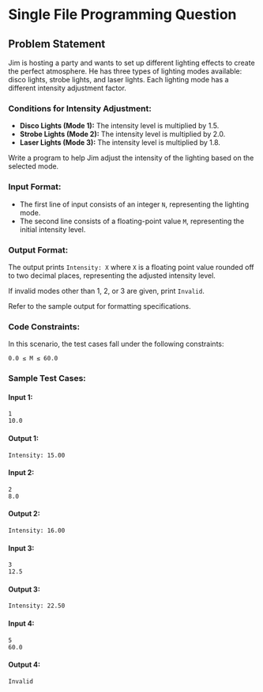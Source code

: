# Single File Programming Question

## Problem Statement

Jim is hosting a party and wants to set up different lighting effects to create the perfect atmosphere. He has three types of lighting modes available: disco lights, strobe lights, and laser lights. Each lighting mode has a different intensity adjustment factor.

### Conditions for Intensity Adjustment:

- **Disco Lights (Mode 1):** The intensity level is multiplied by 1.5.
- **Strobe Lights (Mode 2):** The intensity level is multiplied by 2.0.
- **Laser Lights (Mode 3):** The intensity level is multiplied by 1.8.

Write a program to help Jim adjust the intensity of the lighting based on the selected mode.

### Input Format:

- The first line of input consists of an integer `N`, representing the lighting mode.
- The second line consists of a floating-point value `M`, representing the initial intensity level.

### Output Format:

The output prints `Intensity: X` where `X` is a floating point value rounded off to two decimal places, representing the adjusted intensity level.

If invalid modes other than 1, 2, or 3 are given, print `Invalid`.

Refer to the sample output for formatting specifications.

### Code Constraints:

In this scenario, the test cases fall under the following constraints:

`0.0 ≤ M ≤ 60.0`

### Sample Test Cases:

#### Input 1:

```
1
10.0
```

#### Output 1:

```
Intensity: 15.00
```

#### Input 2:

```
2
8.0
```

#### Output 2:

```
Intensity: 16.00
```

#### Input 3:

```
3
12.5
```

#### Output 3:

```
Intensity: 22.50
```

#### Input 4:

```
5
60.0
```

#### Output 4:

```
Invalid
```
